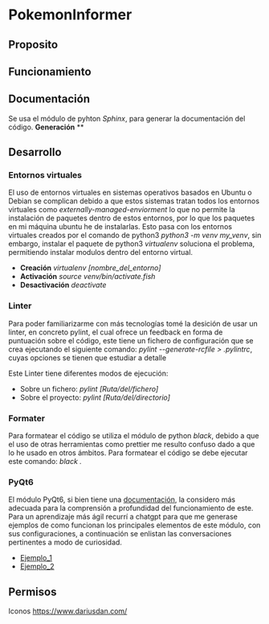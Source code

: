 # PokemonInformer

## Proposito

## Funcionamiento

## Documentación
Se usa el módulo de pyhton *Sphinx*, para generar la documentación del código.
**Generación** **

## Desarrollo
### Entornos virtuales
El uso de entornos virtuales en sistemas operativos basados en Ubuntu o Debian se complican debido a que estos sistemas tratan todos los entornos virtuales como *externally-managed-enviorment* lo que no permite la instalación de paquetes dentro de estos entornos, por lo que los paquetes en mi máquina ubuntu he de instalarlas. Esto pasa con los entornos virtuales creados por el comando de python3 *python3 -m venv my_venv*, sin embargo, instalar el paquete de python3 *virtualenv* soluciona el problema, permitiendo instalar modulos dentro del entorno virtual.

+ **Creación** *virtualenv \[nombre_del_entorno\]*
+ **Activación**          *source venv/bin/activate.fish*
+ **Desactivación**       *deactivate*

### Linter
Para poder familiarizarme con más tecnologías tomé la desición de usar un linter, en concreto pylint, el cual ofrece un feedback en forma de puntuación sobre el código, este tiene un fichero de configuración que se crea ejecutando el siguiente comando: *pylint --generate-rcfile > .pylintrc*, cuyas opciones se tienen que estudiar a detalle

Este Linter tiene diferentes modos de ejecución:
+ Sobre un fichero: *pylint \[Ruta/del/fichero\]*
+ Sobre el proyecto: *pylint \[Ruta/del/directorio\]*

### Formater
Para formatear el código se utiliza el módulo de python *black*, debido a que el uso de otras herramientas como prettier me resulto confuso dado a que lo he usado en otros ámbitos. Para formatear el código se debe ejecutar este comando: *black .*

### PyQt6
El módulo PyQt6, si bien tiene una [documentación](https://doc.qt.io/qtforpython-6/index.html), la considero más adecuada para la comprensión a profundidad del funcionamiento de este. Para un aprendizaje más ágil recurrí a chatgpt para que me generase ejemplos de como funcionan los principales elementos de este módulo, con sus configuraciones, a continuación se enlistan las conversaciones pertinentes a modo de curiosidad.
+ [Ejemplo_1](https://chatgpt.com/share/67ed7818-44c8-8004-a131-7a54d5762494)
+ [Ejemplo_2](https://chatgpt.com/share/67ed7854-abfc-8004-ad6d-f908cad340c4)

## Permisos
Iconos https://www.dariusdan.com/
